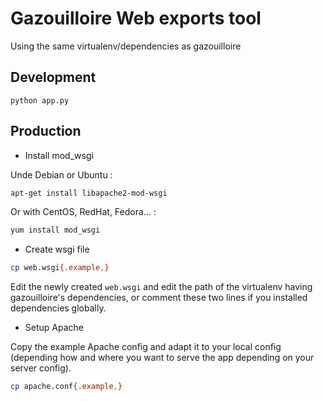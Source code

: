 # Gazouilloire Web exports tool

Using the same virtualenv/dependencies as gazouilloire

## Development

```
python app.py
```

## Production

- Install mod_wsgi

Unde Debian or Ubuntu :

```bash
apt-get install libapache2-mod-wsgi
```

Or with CentOS, RedHat, Fedora... :

```bash
yum install mod_wsgi
```

- Create wsgi file

```bash
cp web.wsgi{.example,}
```

Edit the newly created `web.wsgi` and edit the path of the virtualenv having gazouilloire's dependencies, or comment these two lines if you installed dependencies globally.

- Setup Apache

Copy the example Apache config and adapt it to your local config (depending how and where you want to serve the app depending on your server config).

```bash
cp apache.conf{.example,}
```

